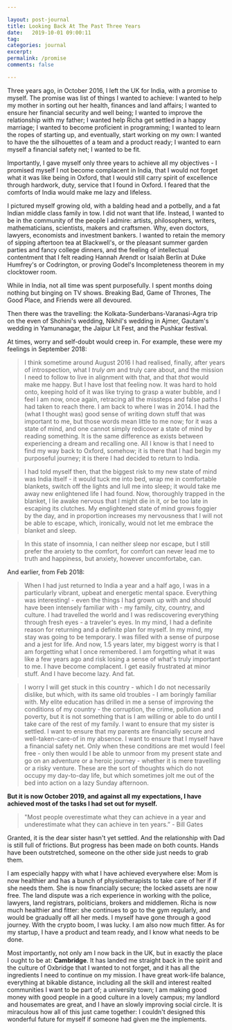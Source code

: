 ```yaml
---

layout: post-journal
title: Looking Back At The Past Three Years
date:   2019-10-01 09:00:11
tag: 
categories: journal
excerpt: 
permalink: /promise
comments: false

---
```


Three years ago, in October 2016, I left the UK for India, with a promise to myself.  The promise was list of things I wanted to achieve: I wanted to help my mother in sorting out her health, finances and land affairs; I wanted to ensure her financial security and well being; I wanted to improve the relationship with my father; I wanted help Richa get settled in a happy marriage; I wanted to become proficient in programming; I wanted to learn the ropes of starting up, and eventually, start working on my own: I wanted to have the the silhouettes of a team and a product ready;  I wanted to earn myself a financial safety net; I wanted to be fit.  

Importantly, I gave myself only three years to achieve all my objectives -  I promised myself I not become complacent in India, that I would not forget what it was like being in Oxford, that I would still carry spirit of excellence through hardwork, duty, service that I found in Oxford. I feared that the comforts of India would make me lazy and lifeless. 

I pictured myself growing old, with a balding head and a potbelly, and a fat Indian middle class family in tow. I did not want that life. Instead, I wanted to be in the community of the people I admire: artists, philosophers, writers, mathematicians, scientists, makers and craftsmen. Why, even doctors, lawyers, economists and investment bankers. I wanted to retain the memory of sipping aftertoon tea at Blackwell's, or the pleasant summer garden parties and fancy college dinners, and the feeling of intellectual contentment that I felt reading Hannah Arendt or Isaiah Berlin at Duke Humfrey's or Codrington, or proving Godel's Incompleteness theorem in my clocktower room.  

While in India, not all time was spent purposefully. I spent months doing nothing but binging on TV shows. Breaking Bad, Game of Thrones, The Good Place, and Friends were all devoured. 

Then there was the travelling: the Kolkata-Sunderbans-Varanasi-Agra trip on the even of Shohini's wedding, Nikhil's wedding in Ajmer, Gautam's wedding in Yamunanagar, the Jaipur Lit Fest, and the Pushkar festival.

At times, worry and self-doubt would creep in. For example, these were my feelings in September 2018:

> I think sometime around August 2016 I had realised, finally, after years of introspection, what I *truly am* and truly care about, and the mission I need to follow to live in alignment with that, and that *that* would make me happy. But I have lost that feeling now. It was hard to hold onto, keeping hold of it was like trying to grasp a water bubble, and I feel I am now, once again, retracing all the missteps and false paths I had taken to reach there. I am back to where I was in 2014.  I had the (what I thought was) good sense of writing down stuff that was important to me, but those words mean little to me now; for it was a state of mind, and one cannot simply redicover a state of mind by reading something. It is the same difference as exists between experiencing a dream and recalling one.  All I know is that I need to find my way back to Oxford, somehow; it is there that I had begin my purposeful journey; it is there I had decided to return to India. 

> I had told myself then, that the biggest risk to my new state of mind was India itself - it would tuck me into bed, wrap me in comfortable blankets, switch off the lights and lull me into sleep; it would take me away new enlightened life I had found. Now,  thoroughly trapped in the blanket, I lie awake nervous that I might die in it, or be too late in escaping its clutches. My englightened state of mind grows foggier by the day, and in proportion increases my nervousness that I will not be able to escape, which, ironically, would not let me embrace the blanket and sleep. 

> In this state of insomnia, I can neither sleep nor escape, but I still prefer the anxiety to the comfort, for comfort can never lead me to truth and happiness, but anxiety, however uncomfortabe, can. 


And earlier, from Feb 2018:


> When I had just returned to India a year and a half ago, I was in a particularly vibrant, upbeat and energetic mental space.  Everything was interesting! -  even the things I had grown up with and should have been intensely familiar with - my family, city, country, and culture. I had travelled the world and I was rediscovering everything through fresh eyes - a traveler's eyes. In my mind, I had a definite reason for returning and a definite plan for myself. In my mind, my stay was going to be temporary. I was filled with a sense of purpose and a jest for life.
And now, 1.5 years later, my biggest worry is that I am forgetting what I once remembered.  I am forgetting what it was like a few years ago and risk losing a sense of what's truly important to me. I have become complacent. I get easily frustrated at minor stuff. And I have become lazy. And fat.

> I worry I will get stuck in this country - which I do not necessarily dislike, but which, with its same old troubles - I am boringly familiar with. My elite education has drilled in me a sense of improving the conditions of my country - the corruption, the crime, pollution and poverty, but it is not something that is I am willing or able to do until I take care of the rest of my family.   I want to ensure that my sister is settled. I want to ensure that my parents are financially secure and well-taken-care-of in my absence. I want to ensure that I myself have a financial safety net. Only when these conditions are met would I feel free - only then would I be able to unmoor from my present state and go on an adventure or a heroic journey - whether it is mere travelling or a risky venture.  These are the sort of thoughts which do not occupy my day-to-day life, but which sometimes jolt me out of the bed into action on a lazy Sunday afternoon.

**But it is now October 2019, and against all my expectations, I have achieved most of the tasks I had set out for myself.** 

> "Most people overestimate what they can achieve in a year and underestimate what they can achieve in ten years.” - Bill Gates

Granted, it is the dear sister hasn't yet settled. And the relationship with Dad is still full of frictions. But progress has been made on both counts. Hands have been outstretched, someone on the other side just needs to grab them.

I am especially happy with what I have achieved everywhere else: Mom is now healthier and has a bunch of physiotherapists to take care of her if if she needs them. She is now financially secure; the locked assets are now free.  The land dispute was a rich experience in working  with the police, lawyers, land registrars, politicians, brokers and middlemen. Richa is now much healthier and fitter: she continues to go to the gym regularly, and would be gradually off all her meds.  I myself have gone through a good  journey. With the crypto boom, I was lucky. I am also now much fitter. As for my startup, I have a product and team ready, and I know what needs to be done.


Most importantly, not only am I now back in the UK, but in exactly the place I ought to be at: **Cambridge**. It has landed me straight back in the spirit and the culture of Oxbridge that I wanted to not forget, and it has all the ingredients I need to continue on my mission. I have great work-life balance, everything at bikable distance, including all the skill and interest realted communities I want to be part of;  a university town; I am making good money with good people in a good culture in a lovely campus; my landlord and housemates are great, and I have an slowly improving social circle.   It is miraculous how all of this just came together: I couldn't designed this wonderful future for myself if someone had given me the implements.  



